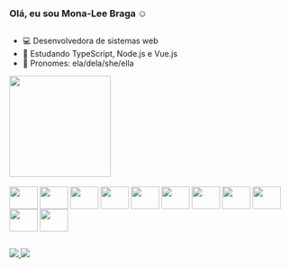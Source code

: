 ### Olá, eu sou Mona-Lee Braga ☺️
##

- 💻 Desenvolvedora de sistemas web
- 📔 Estudando TypeScript, Node.js e Vue.js
- 👩 Pronomes: ela/dela/she/ella


<div>
  <a href="https://github.com/monalee-braga/monalee-braga"></a>
  <img height="180em" src="https://github-readme-stats.vercel.app/api?username=monalee-braga&show_icons=true&theme=dracula"/>
  <!--img height="180em" src="https://github-readme-stats.vercel.app/api/top-langs?username=monalee-braga&theme=dracula&layout=compact"/-->
</div>


<div style="display: inline_block"><br>
  <img align="center" height="40" width="50" src="https://cdn.jsdelivr.net/gh/devicons/devicon/icons/html5/html5-original.svg" />
  <img align="center" height="40" width="50" src="https://cdn.jsdelivr.net/gh/devicons/devicon/icons/css3/css3-original.svg" />
  <img align="center" height="40" width="50" src="https://cdn.jsdelivr.net/gh/devicons/devicon/icons/bootstrap/bootstrap-plain.svg" />
  <img align="center" height="40" width="50" src="https://cdn.jsdelivr.net/gh/devicons/devicon/icons/javascript/javascript-original.svg" />
  <img align="center" height="40" width="50" src="https://cdn.jsdelivr.net/gh/devicons/devicon/icons/vuejs/vuejs-original.svg" />
  <img align="center" height="40" width="50" src="https://cdn.jsdelivr.net/gh/devicons/devicon/icons/jquery/jquery-original.svg" />
  <img align="center" height="40" width="50" src="https://cdn.jsdelivr.net/gh/devicons/devicon/icons/python/python-original.svg" />
  <img align="center" height="40" width="50" src="https://cdn.jsdelivr.net/gh/devicons/devicon/icons/flask/flask-original.svg" />
  <img align="center" height="40" width="50" src="https://cdn.jsdelivr.net/gh/devicons/devicon/icons/csharp/csharp-original.svg" />
  <img align="center" height="40" width="50" src="https://cdn.jsdelivr.net/gh/devicons/devicon/icons/microsoftsqlserver/microsoftsqlserver-plain.svg" />
  <img align="center" height="40" width="50" src="https://cdn.jsdelivr.net/gh/devicons/devicon/icons/mysql/mysql-original.svg" />
</div>

## 

<div>
  <a href="codewith.monalee@gmail.com" target="_blank">
    <img src="https://img.shields.io/badge/Gmail-D14836?style=for-the-badge&logo=gmail&logoColor=white" />
  </a>

  <a href="https://br.linkedin.com/in/mona-lee-braga-21240215b" target="_blank">
    <img src="https://img.shields.io/badge/LinkedIn-0077B5?style=for-the-badge&logo=linkedin&logoColor=white" />
  </a>
</div>
